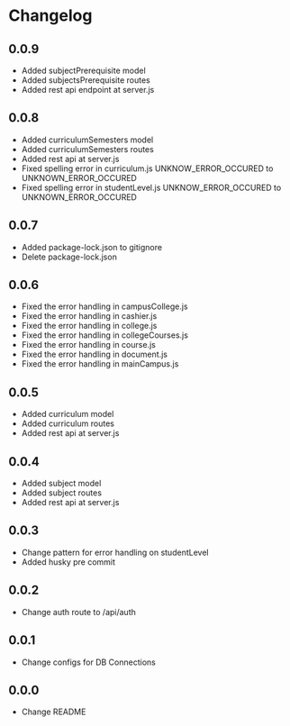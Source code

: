 # Changelog

## 0.0.9

- Added subjectPrerequisite model
- Added subjectsPrerequisite routes
- Added rest api endpoint at server.js

## 0.0.8

- Added curriculumSemesters model
- Added curriculumSemesters routes
- Added rest api at server.js
- Fixed spelling error in curriculum.js UNKNOW_ERROR_OCCURED to UNKNOWN_ERROR_OCCURED
- Fixed spelling error in studentLevel.js UNKNOW_ERROR_OCCURED to UNKNOWN_ERROR_OCCURED

## 0.0.7

- Added package-lock.json to gitignore
- Delete package-lock.json

## 0.0.6

- Fixed the error handling in campusCollege.js
- Fixed the error handling in cashier.js
- Fixed the error handling in college.js
- Fixed the error handling in collegeCourses.js
- Fixed the error handling in course.js
- Fixed the error handling in document.js
- Fixed the error handling in mainCampus.js

## 0.0.5

- Added curriculum model
- Added curriculum routes
- Added rest api at server.js

## 0.0.4

- Added subject model
- Added subject routes
- Added rest api at server.js

## 0.0.3

- Change pattern for error handling on studentLevel
- Added husky pre commit

## 0.0.2

- Change auth route to /api/auth

## 0.0.1

- Change configs for DB Connections

## 0.0.0

- Change README
